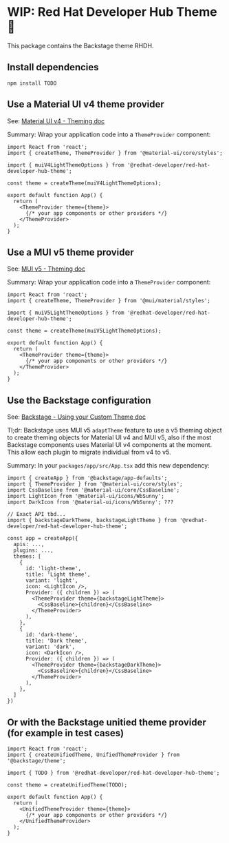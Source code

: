 # WIP: Red Hat Developer Hub Theme 🎨

This package contains the Backstage theme RHDH.

## Install dependencies

```
npm install TODO
```

## Use a Material UI v4 theme provider

See: [Material UI v4 - Theming doc](https://v4.mui.com/customization/theming/)

Summary: Wrap your application code into a `ThemeProvider` component:

```tsx
import React from 'react';
import { createTheme, ThemeProvider } from '@material-ui/core/styles';

import { muiV4LightThemeOptions } from '@redhat-developer/red-hat-developer-hub-theme';

const theme = createTheme(muiV4LightThemeOptions);

export default function App() {
  return (
    <ThemeProvider theme={theme}>
      {/* your app components or other providers */}
    </ThemeProvider>
  );
}
```

## Use a MUI v5 theme provider

See: [MUI v5 - Theming doc](https://mui.com/material-ui/customization/theming/)

Summary: Wrap your application code into a `ThemeProvider` component:

```tsx
import React from 'react';
import { createTheme, ThemeProvider } from '@mui/material/styles';

import { muiV5LightThemeOptions } from '@redhat-developer/red-hat-developer-hub-theme';

const theme = createTheme(muiV5LightThemeOptions);

export default function App() {
  return (
    <ThemeProvider theme={theme}>
      {/* your app components or other providers */}
    </ThemeProvider>
  );
}
```

## Use the Backstage configuration

See: [Backstage - Using your Custom Theme doc](https://backstage.io/docs/getting-started/app-custom-theme/#using-your-custom-theme)

Tl;dr: Backstage uses MUI v5 `adaptTheme` feature to use a v5 theming object to create theming objects for Material UI v4 and MUI v5, also if the most Backstage components uses Material UI v4 components at the moment. This allow each plugin to migrate individual from v4 to v5.

Summary: In your `packages/app/src/App.tsx` add this new dependency:

```tsx
import { createApp } from '@backstage/app-defaults';
import { ThemeProvider } from '@material-ui/core/styles';
import CssBaseline from '@material-ui/core/CssBaseline';
import LightIcon from '@material-ui/icons/WbSunny';
import DarkIcon from '@material-ui/icons/WbSunny'; ???

// Exact API tbd...
import { backstageDarkTheme, backstageLightTheme } from '@redhat-developer/red-hat-developer-hub-theme';

const app = createApp({
  apis: ...,
  plugins: ...,
  themes: [
    {
      id: 'light-theme',
      title: 'Light theme',
      variant: 'light',
      icon: <LightIcon />,
      Provider: ({ children }) => (
        <ThemeProvider theme={backstageLightTheme}>
          <CssBaseline>{children}</CssBaseline>
        </ThemeProvider>
      ),
    },
    {
      id: 'dark-theme',
      title: 'Dark theme',
      variant: 'dark',
      icon: <DarkIcon />,
      Provider: ({ children }) => (
        <ThemeProvider theme={backstageDarkTheme}>
          <CssBaseline>{children}</CssBaseline>
        </ThemeProvider>
      ),
    },
  ]
})
```

## Or with the Backstage unitied theme provider (for example in test cases)

```tsx
import React from 'react';
import { createUnifiedTheme, UnifiedThemeProvider } from '@backstage/theme';

import { TODO } from '@redhat-developer/red-hat-developer-hub-theme';

const theme = createUnifiedTheme(TODO);

export default function App() {
  return (
    <UnifiedThemeProvider theme={theme}>
      {/* your app components or other providers */}
    </UnifiedThemeProvider>
  );
}
```
